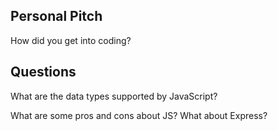 ## Personal Pitch

How did you get into coding?

## Questions

What are the data types supported by JavaScript?

What are some pros and cons about JS? What about Express?  
